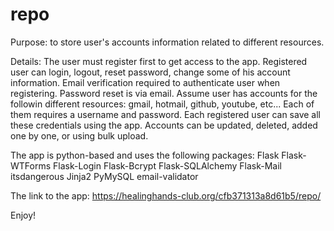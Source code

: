 # repo
Purpose: to store user's accounts information related to different resources.

Details:
The user must register first to get access to the app.
Registered user can login, logout, reset password, change some of his account information.
Email verification required to authenticate user when registering.
Password reset is via email.
Assume user has accounts for the followin different resources:
gmail, hotmail, github, youtube, etc...
Each of them requires a username and password.
Each registered user can save all these credentials using the app. 
Accounts can be updated, deleted, added one by one, or using bulk upload.

The app is python-based and uses the following packages:
Flask
Flask-WTForms
Flask-Login
Flask-Bcrypt
Flask-SQLAlchemy
Flask-Mail
itsdangerous
Jinja2
PyMySQL
email-validator

The link to the app: https://healinghands-club.org/cfb371313a8d61b5/repo/

Enjoy!
